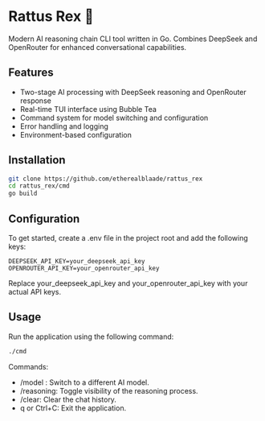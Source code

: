 # Rattus Rex 🐀

Modern AI reasoning chain CLI tool written in Go. Combines DeepSeek and OpenRouter for enhanced conversational capabilities.

## Features
- Two-stage AI processing with DeepSeek reasoning and OpenRouter response
- Real-time TUI interface using Bubble Tea
- Command system for model switching and configuration
- Error handling and logging
- Environment-based configuration

## Installation
```bash
git clone https://github.com/etherealblaade/rattus_rex
cd rattus_rex/cmd
go build
```

## Configuration
To get started, create a .env file in the project root and add the following keys:

```env
DEEPSEEK_API_KEY=your_deepseek_api_key
OPENROUTER_API_KEY=your_openrouter_api_key
```
Replace your_deepseek_api_key and your_openrouter_api_key with your actual API keys.

## Usage
Run the application using the following command:
```bash
./cmd
```

Commands:
* /model <name>: Switch to a different AI model.
* /reasoning: Toggle visibility of the reasoning process.
* /clear: Clear the chat history.
* q or Ctrl+C: Exit the application.



